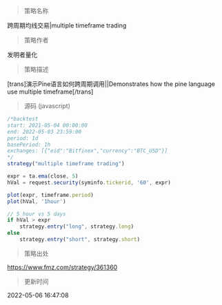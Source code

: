 
> 策略名称

跨周期均线交易|multiple timeframe trading

> 策略作者

发明者量化

> 策略描述

[trans]演示Pine语言如何跨周期调用||Demonstrates how the pine language use multiple timeframe[/trans]



> 源码 (javascript)

``` javascript
/*backtest
start: 2021-05-04 00:00:00
end: 2022-05-03 23:59:00
period: 1d
basePeriod: 1h
exchanges: [{"eid":"Bitfinex","currency":"BTC_USD"}]
*/
strategy("multiple timeframe trading")

expr = ta.ema(close, 5)
hVal = request.security(syminfo.tickerid, '60', expr)

plot(expr, timeframe.period)
plot(hVal, '1hour')

// 5 hour vs 5 days
if hVal > expr
    strategy.entry("long", strategy.long)
else
    strategy.entry("short", strategy.short)

```

> 策略出处

https://www.fmz.com/strategy/361360

> 更新时间

2022-05-06 16:47:08
